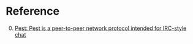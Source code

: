 # Reference

0. [Pest: Pest is a peer-to-peer network protocol intended for IRC-style chat](http://pestnet.io/)

